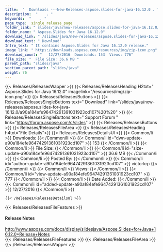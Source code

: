 ```yaml
---
title:  "  Downloads ---New-Releases-aspose.slides-for-java-16.12.0 . " 
description:  "    . " 
keywords:  "    . " 
page_type:  single_release_page
folder_link: " slides/java/new-releases/aspose.slides-for-java-16.12.0/"
folder_name: " Aspose.Slides for Java 16.12.0"
download_link: " /slides/java/new-releases/aspose.slides-for-java-16.12.0/a90a184efe96474291361031923cd107"
download_text: " Download"
Intro_text: " It contains Aspose.Slides for Java 16.12.0 release."
image_link: " https://downloads.aspose.com/resources/img/zip-icon.png"
download_count: "   12/27/2016  Downloads: 153  Views: 776"
file_size: "  File Size: 36.6 MB "
parent_path: "slides/java"
section_parent_path: "slides/java"
weight: 76 
---
```


{{< Releases/ReleasesWapper >}}
  {{< Releases/ReleasesHeading H2txt=" Aspose.Slides for Java 16.12.0" imagelink="/resources/img/zip-icon.png">}}
  {{< Releases/ReleasesButtons >}}
    {{< Releases/ReleasesSingleButtons text=" Download" link="/slides/java/new-releases/aspose.slides-for-java-16.12.0/a90a184efe96474291361031923cd107%20%20" >}}
    {{< Releases/ReleasesSingleButtons text=" Support Forum " link="https://forum.aspose.com/c/slides" >}}
  {{< Releases/ReleasesButtons >}}
  {{< Releases/ReleasesFileArea >}}
    {{< Releases/ReleasesHeading h4txt="File Details">}}
    {{< Releases/ReleasesDetailsUl >}}
            {{< Common/li  >}} Downloads: {{< /Common/li >}} 
      {{< Common/li id="dwn-update-a90a184efe96474291361031923cd107" >}} 153 {{< /Common/li >}} 
      {{< Common/li  >}} File Size: {{< /Common/li >}} 
      {{< Common/li id="size-update-a90a184efe96474291361031923cd107" >}} 36.6 MB {{< /Common/li >}} 
      {{< Common/li  >}} Posted By: {{< /Common/li >}} 
      {{< Common/li id="author-update-a90a184efe96474291361031923cd107" >}} victorkrp {{< /Common/li >}} 
      {{< Common/li  >}} Views: {{< /Common/li >}} 
      {{< Common/li id="view-update-a90a184efe96474291361031923cd107" >}} 777 {{< /Common/li >}} 
      {{< Common/li  >}} Date Added: {{< /Common/li >}} 
      {{< Common/li id="added-update-a90a184efe96474291361031923cd107" >}} 12/27/2016 {{< /Common/li >}} 

    {{< /Releases/ReleasesDetailsUl >}}

  {{< Releases/ReleasesFileFeatures >}}
      <h4>Release Notes</h4><div><a href="http://www.aspose.com/docs/display/slidesjava/Aspose.Slides+for+Java+16.12.0+Release+Notes">http://www.aspose.com/docs/display/slidesjava/Aspose.Slides+for+Java+16.12.0+Release+Notes</a></div>
  {{< /Releases/ReleasesFileFeatures >}}
 {{< /Releases/ReleasesFileArea >}}
{{< /Releases/ReleasesWapper >}}


